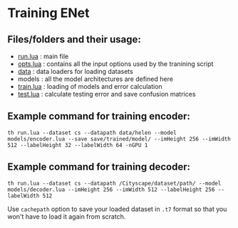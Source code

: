 # Training ENet


## Files/folders and their usage:

* [run.lua](run.lua)    : main file
* [opts.lua](opts.lua)  : contains all the input options used by the tranining script
* [data](data)          : data loaders for loading datasets
* models                : all the model architectures are defined here
* [train.lua](train.lua) : loading of models and error calculation
* [test.lua](test.lua)  : calculate testing error and save confusion matrices

## Example command for training encoder:

```
th run.lua --dataset cs --datapath data/helen --model models/encoder.lua --save save/trained/model/ --imHeight 256 --imWidth 512 --labelHeight 32 --labelWidth 64 -nGPU 1
```

## Example command for training decoder:

```
th run.lua --dataset cs --datapath /Cityscape/dataset/path/ --model models/decoder.lua --imHeight 256 --imWidth 512 --labelHeight 256 --labelWidth 512
```

Use `cachepath` option to save your loaded dataset in `.t7` format so that you won't have to load it again from scratch.
